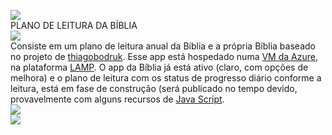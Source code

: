 <a href="http://claudfatec.westeurope.cloudapp.azure.com"><img src="https://calm-coast-0dcfade10.1.azurestaticapps.net//book.png"></a><br>
PLANO DE LEITURA DA BÍBLIA<br>
<img src="https://img.shields.io/badge/status-incomplete-red"><br>
Consiste em um plano de leitura anual da Bíblia e a própria Bíblia baseado no projeto de <a href="https://github.com/thiagobodruk/biblia">thiagobodruk</a>.
Esse app está hospedado numa <a href="https://azure.microsoft.com/pt-br/free/virtual-machines/search/?&ef_id=CjwKCAjwi8iXBhBeEiwAKbUoff5mcVLXpLsBY2yejAG4eD5k2fae_-whmDLKN_woqoisZY7sTmof1BoCmosQAvD_BwE:G:s&OCID=AIDcmmzmnb0182_SEM_CjwKCAjwi8iXBhBeEiwAKbUoff5mcVLXpLsBY2yejAG4eD5k2fae_-whmDLKN_woqoisZY7sTmof1BoCmosQAvD_BwE:G:s&gclid=CjwKCAjwi8iXBhBeEiwAKbUoff5mcVLXpLsBY2yejAG4eD5k2fae_-whmDLKN_woqoisZY7sTmof1BoCmosQAvD_BwE">VM da Azure</a>, na plataforma <a href="https://www.edivaldobrito.com.br/instale-lamp-no-linux-e-tenha-um-servidor-web-em-seu-pc/">LAMP</a>.
O app da Bíblia já está ativo (claro, com opções de melhora) e o plano de leitura com os status de progresso diário conforme a leitura, está em fase de construção (será publicado no tempo devido, provavelmente com alguns recursos de <a href="https://developer.mozilla.org/pt-BR/docs/Web/JavaScript">Java Script</a>.<br>
<img src="https://img.shields.io/github/last-commit/claudfatec/bible"><br>
<img src="https://img.shields.io/github/languages/top/claudfatec/bible">

